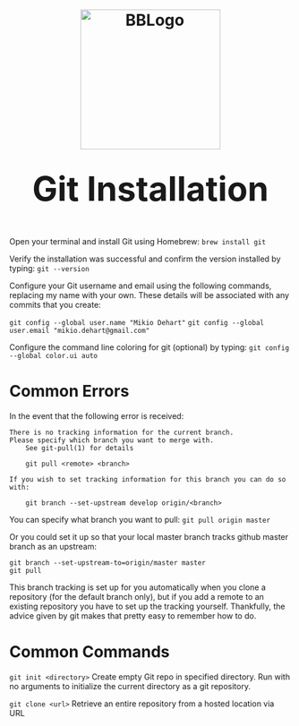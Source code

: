 <h1 align="center">
  <img src="./assets/images/bb-1.png" alt="BBLogo" width="250" /></br></br>
  <strong style="font-size:60px;">Git Installation</strong>
</h1></br>

Open your terminal and install Git using Homebrew:
`brew install git`

Verify the installation was successful and confirm the version installed by typing:
`git --version`

Configure your Git username and email using the following commands, replacing my name with your own. These details will be associated with any commits that you create:

`git config --global user.name "Mikio Dehart"` 
`git config --global user.email "mikio.dehart@gmail.com"`

Configure the command line coloring for git (optional) by typing: 
`git config --global color.ui auto`

# Common Errors
In the event that the following error is received: 
```
There is no tracking information for the current branch.
Please specify which branch you want to merge with.
    See git-pull(1) for details

    git pull <remote> <branch>

If you wish to set tracking information for this branch you can do so with:

    git branch --set-upstream develop origin/<branch>
```

You can specify what branch you want to pull:
`git pull origin master`

Or you could set it up so that your local master branch tracks github master branch as an upstream:
```
git branch --set-upstream-to=origin/master master
git pull
```
This branch tracking is set up for you automatically when you clone a repository (for the default branch only), but if you add a remote to an existing repository you have to set up the tracking yourself. Thankfully, the advice given by git makes that pretty easy to remember how to do.

# Common Commands
`git init <directory>` Create empty Git repo in specified directory. Run with no arguments to initialize the current directory as a git repository.

`git clone <url>` Retrieve an entire repository from a hosted location via URL
